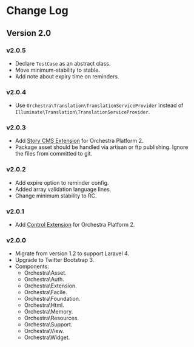 Change Log
==============

## Version 2.0

### v2.0.5

* Declare `TestCase` as an abstract class.
* Move minimum-stability to stable.
* Add note about expiry time on reminders.

### v2.0.4

* Use `Orchestra\Translation\TranslationServiceProvider` instead of `Illuminate\Translation\TranslationServiceProvider`.

### v2.0.3

* Add [Story CMS Extension](https://github.com/orchestral/story) for Orchestra Platform 2.
* Package asset should be handled via artisan or ftp publishing. Ignore the files from committed to git.

### v2.0.2

* Add expire option to reminder config.
* Added array validation language lines.
* Change minimum stability to RC.

### v2.0.1

* Add [Control Extension](https://github.com/orchestra/control) for Orchestra Platform 2.

### v2.0.0

* Migrate from version 1.2 to support Laravel 4.
* Upgrade to Twitter Bootstrap 3.
* Components:
  * Orchestra\Asset.
  * Orchestra\Auth.
  * Orchestra\Extension.
  * Orchestra\Facile.
  * Orchestra\Foundation.
  * Orchestra\Html.
  * Orchestra\Memory.
  * Orchestra\Resources.
  * Orchestra\Support.
  * Orchestra\View.
  * Orchestra\Widget.


